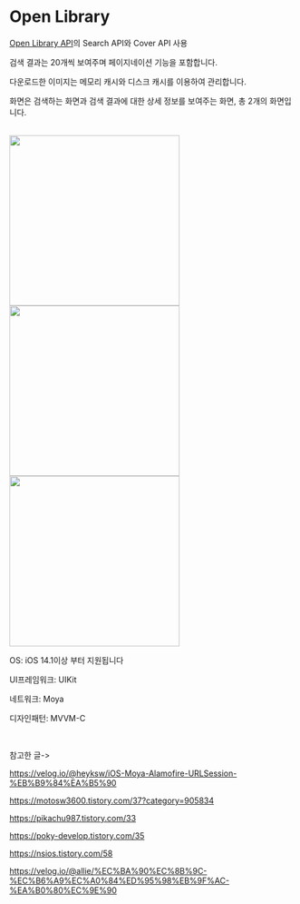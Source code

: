 # Open Library 

[Open Library API](https://openlibrary.org/developers/api)의 Search API와 Cover API 사용

검색 결과는 20개씩 보여주며 페이지네이션 기능을 포함합니다.

다운로드한 이미지는 메모리 캐시와 디스크 캐시를 이용하여 관리합니다.

화면은 검색하는 화면과 검색 결과에 대한 상세 정보를 보여주는 화면, 총 2개의 화면입니다.

<br>

<img width=300 src="https://github.com/NORIKIM/Library/assets/31604976/e982817a-3e18-4f14-8731-beed1ee59832">

<br>

<img width=300 src="https://github.com/NORIKIM/Library/assets/31604976/fc1bb829-2fc1-4013-bc97-e4df509f5720">

<img width=300 src="https://github.com/NORIKIM/Library/assets/31604976/f12a9256-4f59-44d3-a257-1c5299f1723b">

<br>

OS: iOS 14.1이상 부터 지원됩니다

UI프레임워크: UIKit

네트워크: Moya

디자인패턴: MVVM-C

<br>

참고한 글->

https://velog.io/@heyksw/iOS-Moya-Alamofire-URLSession-%EB%B9%84%EA%B5%90

https://motosw3600.tistory.com/37?category=905834

https://pikachu987.tistory.com/33

https://poky-develop.tistory.com/35

https://nsios.tistory.com/58

https://velog.io/@allie/%EC%BA%90%EC%8B%9C-%EC%B6%A9%EC%A0%84%ED%95%98%EB%9F%AC-%EA%B0%80%EC%9E%90


